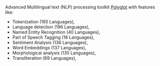 Advanced Multilingual text (NLP) processing toolkit [Polyglot](http://polyglot-nlp.com) with features like:

* Tokenization (165 Languages),
* Language detection (196 Languages),
* Named Entity Recognition (40 Languages),
* Part of Speech Tagging (16 Languages),
* Sentiment Analysis (136 Languages),
* Word Embeddings (137 Languages),
* Morphological analysis (135 Languages),
* Transliteration (69 Languages),
